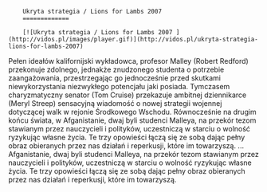 
        Ukryta strategia / Lions for Lambs 2007 
        =============
        
        [![Ukryta strategia / Lions for Lambs 2007 ](http://vidos.pl/images/player.gif)](http://vidos.pl/ukryta-strategia-lions-for-lambs-2007)
        
        
 Pełen ideałów kalifornijski wykładowca, profesor Malley (Robert Redford) przekonuje zdolnego, jednakże znudzonego studenta o potrzebie zaangażowania, przestrzegając go jednocześnie przed skutkami niewykorzystania niezwykłego potencjału jaki posiada. Tymczasem charyzmatyczny senator (Tom Cruise) przekazuje ambitnej dziennikarce (Meryl Streep) sensacyjną wiadomość o nowej strategii wojennej dotyczącej walk w rejonie Środkowego Wschodu. Równocześnie na drugim końcu świata, w Afganistanie, dwaj byli studenci Malleya, na przekór tezom stawianym przez nauczycieli i polityków, uczestniczą w starciu o wolność ryzykując własne życia. Te trzy opowieści łączą się ze sobą dając pełny obraz obieranych przez nas działań i reperkusji, które im towarzyszą.   ... Afganistanie, dwaj byli studenci Malleya, na przekór tezom stawianym przez nauczycieli i polityków, uczestniczą w starciu o wolność ryzykując własne życia. Te trzy opowieści łączą się ze sobą dając pełny obraz obieranych przez nas działań i reperkusji, które im towarzyszą.
    